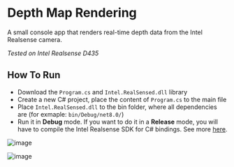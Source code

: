 # Depth Map Rendering
A small console app that renders real-time depth data from the Intel Realsense camera.

*Tested on Intel Realsense D435*

## How To Run
- Download the `Program.cs` and `Intel.RealSensed.dll` library
- Create a new C# project, place the content of `Program.cs` to the main file
- Place `Intel.RealSensed.dll` to the bin folder, where all dependencies are (for exmaple: `bin/Debug/net8.0/`)
- Run it in **Debug** mode. If you want to do it in a **Release** mode, you will have to compile the Intel Realsense SDK for C# bindings. See more [here](https://github.com/IntelRealSense/librealsense).

![image](https://github.com/vojtechgistr/depth-map-rendering/assets/56306485/db43ba79-12e9-465d-915d-0a7895a7ddab)

![image](https://github.com/vojtechgistr/depth-map-rendering/assets/56306485/88a558b5-595e-4fb9-8cf2-1fb4bfd2957e)
